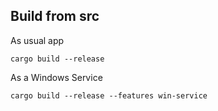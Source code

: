 ## Build from src

As usual app 

```
cargo build --release
```

As a Windows Service

```
cargo build --release --features win-service
```
